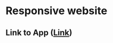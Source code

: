 # Responsive website
## Link to App ([Link](https://sanaz-git.github.io/HTML-CSS/Week3/homework/responsive-website/))
